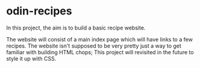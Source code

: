 # odin-recipes

In this project, the aim is to build a basic recipe website.

The website will consist of a main index page which will have links to a few recipes. The website isn't supposed to be very pretty just a way to get familiar with building HTML chops; This project will revisited in the future to style it up with CSS.